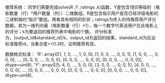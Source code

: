 ﻿推荐系统：
同学们需要完成solve(R ,Y ,ratings ,k)函数，Y是包含1到5等级的（电影数量（行）*用户数量（列））二维数组。R是包含指示用户是否已经评级电影的二进制值的“指示”数组。两者具有相同的形状；ratings为传入的待推荐用户评分数据，其为一维列向量（电影数量（行）*1），每一个数字代表该用户在此电影上的评分；k为要返回的推荐列表中电影的个数。
评分标准为，|output_id&standard_id|/k，output_id为返回的结果，standard_id为后台标准推荐id，当重合度>=0.3时，证明推荐有效。

数据格式标准：
'R': array([[1, 1, 0, ..., 1, 0, 0],
        [1, 0, 0, ..., 0, 0, 1],
        [1, 0, 0, ..., 0, 0, 0],
        ..., 
        [0, 0, 0, ..., 0, 0, 0],
        [0, 0, 0, ..., 0, 0, 0],
        [0, 0, 0, ..., 0, 0, 0]], dtype=uint8),
'Y': array([[5, 4, 0, ..., 5, 0, 0],
        [3, 0, 0, ..., 0, 0, 5],
        [4, 0, 0, ..., 0, 0, 0],
        ..., 
        [0, 0, 0, ..., 0, 0, 0],
        [0, 0, 0, ..., 0, 0, 0],
        [0, 0, 0, ..., 0, 0, 0]], dtype=uint8),
